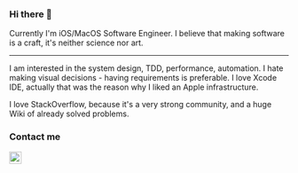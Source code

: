 ### Hi there 👋

Currently I'm iOS/MacOS Software Engineer.
I believe that making software is a craft, it's neither science nor art. 

---

I am interested in the system design, TDD, performance, automation.
I hate making visual decisions - having requirements is preferable. 
I love Xcode IDE, actually that was the reason why I liked an Apple infrastructure.

I love StackOverflow, because it's a very strong community, and a huge Wiki of already solved problems.

<!--
**gatamar/gatamar** is a ✨ _special_ ✨ repository because its `README.md` (this file) appears on your GitHub profile.

Here are some ideas to get you started:

- 🔭 I’m currently working on ...
- 🌱 I’m currently learning ...
- 👯 I’m looking to collaborate on ...
- 🤔 I’m looking for help with ...
- 💬 Ask me about ...
- 📫 How to reach me: ...
- 😄 Pronouns: ...
- ⚡ Fun fact: ...
-->

### Contact me
<a href="https://www.linkedin.com/in/olha-pavliuk-2ba806197/">
  <img alt="my linkedin" width="22px" src="https://cdn.jsdelivr.net/npm/simple-icons@v3/icons/linkedin.svg" />
</a>
